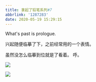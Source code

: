 ```yaml
---
title: 拿起了铅笔系列#7
abbrlink: '1287283'
date: 2020-05-19 15:29:15
---
```

What's past is prologue.

<!--more-->兴起随便临摹了下，之前经常用的一个表情。
虽然没怎么临摹到位就是了看着。
呼。




![](https://ftp.bmp.ovh/imgs/2020/05/9387bd54b92ebdf9.jpeg)



![](https://ftp.bmp.ovh/imgs/2020/05/d1bf5c9f6f1d71dd.jpeg)